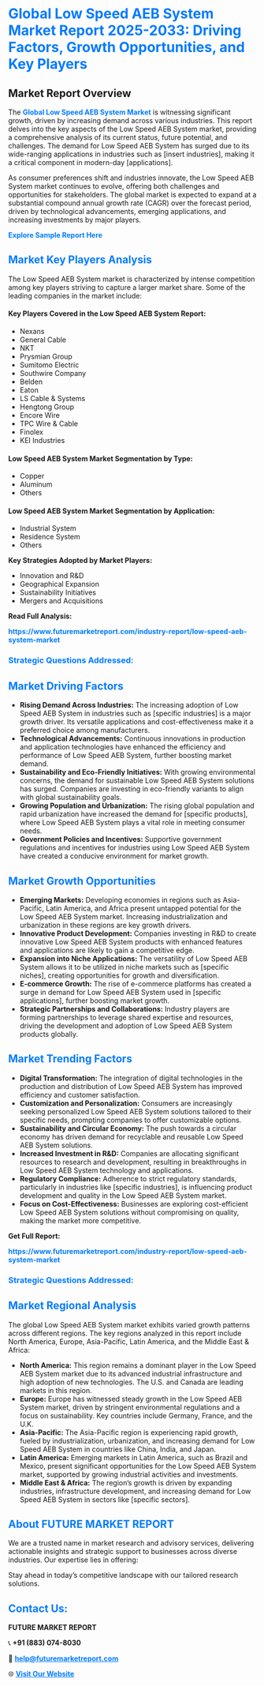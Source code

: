 <h1 style="color: #007BFF;">Global Low Speed AEB System Market Report 2025-2033: Driving Factors, Growth Opportunities, and Key Players</h1>

<section id="overview">
<h2>Market Report Overview</h2>
<p>The <a href="https://www.futuremarketreport.com/industry-report/low-speed-aeb-system-market" style="color: #007BFF; text-decoration: none;"><strong>Global Low Speed AEB System Market</strong></a> is witnessing significant growth, driven by increasing demand across various industries. This report delves into the key aspects of the Low Speed AEB System market, providing a comprehensive analysis of its current status, future potential, and challenges. The demand for Low Speed AEB System has surged due to its wide-ranging applications in industries such as [insert industries], making it a critical component in modern-day [applications].</p>
<p>As consumer preferences shift and industries innovate, the Low Speed AEB System market continues to evolve, offering both challenges and opportunities for stakeholders. The global market is expected to expand at a substantial compound annual growth rate (CAGR) over the forecast period, driven by technological advancements, emerging applications, and increasing investments by major players.</p>
</section>

<section id="overview">
<p><a href="https://www.futuremarketreport.com/request-sample/reportId=36052" style="color: #007BFF; text-decoration: none;"><strong>Explore Sample Report Here</strong></a></p>
</section>

<section id="key-players">
<h2 style="color: #007BFF;">Market Key Players Analysis</h2>
<p>The Low Speed AEB System market is characterized by intense competition among key players striving to capture a larger market share. Some of the leading companies in the market include:</p>
<h4>Key Players Covered in the Low Speed AEB System Report:</h4>
<ul><li>Nexans</li><li>General Cable</li><li>NKT</li><li>Prysmian Group</li><li>Sumitomo Electric</li><li>Southwire Company</li><li>Belden</li><li>Eaton</li><li>LS Cable &amp; Systems</li><li>Hengtong Group</li><li>Encore Wire</li><li>TPC Wire &amp; Cable</li><li>Finolex</li><li>KEI Industries</li></ul>
<h4>Low Speed AEB System Market Segmentation by Type:</h4>
<ul><li>Copper</li><li>Aluminum</li><li>Others</li></ul>

<h4>Low Speed AEB System Market Segmentation by Application:</h4>
<ul><li>Industrial System</li><li>Residence System</li><li>Others</li></ul>
<p><strong>Key Strategies Adopted by Market Players:</strong></p>
<ul>
<li>Innovation and R&D</li>
<li>Geographical Expansion</li>
<li>Sustainability Initiatives</li>
<li>Mergers and Acquisitions</li>
</ul>
</section>

<section>
<p><strong>Read Full Analysis: </strong></p><a href="https://www.futuremarketreport.com/industry-report/low-speed-aeb-system-market" style="color: #007BFF; text-decoration: none;"><strong>https://www.futuremarketreport.com/industry-report/low-speed-aeb-system-market</strong></a>
<h3 style="color: #007BFF;">Strategic Questions Addressed:</h3>
</section>

<section id="driving-factors">
<h2 style="color: #007BFF;">Market Driving Factors</h2>
<ul>
<li><strong>Rising Demand Across Industries:</strong> The increasing adoption of Low Speed AEB System in industries such as [specific industries] is a major growth driver. Its versatile applications and cost-effectiveness make it a preferred choice among manufacturers.</li>
<li><strong>Technological Advancements:</strong> Continuous innovations in production and application technologies have enhanced the efficiency and performance of Low Speed AEB System, further boosting market demand.</li>
<li><strong>Sustainability and Eco-Friendly Initiatives:</strong> With growing environmental concerns, the demand for sustainable Low Speed AEB System solutions has surged. Companies are investing in eco-friendly variants to align with global sustainability goals.</li>
<li><strong>Growing Population and Urbanization:</strong> The rising global population and rapid urbanization have increased the demand for [specific products], where Low Speed AEB System plays a vital role in meeting consumer needs.</li>
<li><strong>Government Policies and Incentives:</strong> Supportive government regulations and incentives for industries using Low Speed AEB System have created a conducive environment for market growth.</li>
</ul>
</section>

<section id="growth-opportunities">
<h2 style="color: #007BFF;">Market Growth Opportunities</h2>
<ul>
<li><strong>Emerging Markets:</strong> Developing economies in regions such as Asia-Pacific, Latin America, and Africa present untapped potential for the Low Speed AEB System market. Increasing industrialization and urbanization in these regions are key growth drivers.</li>
<li><strong>Innovative Product Development:</strong> Companies investing in R&D to create innovative Low Speed AEB System products with enhanced features and applications are likely to gain a competitive edge.</li>
<li><strong>Expansion into Niche Applications:</strong> The versatility of Low Speed AEB System allows it to be utilized in niche markets such as [specific niches], creating opportunities for growth and diversification.</li>
<li><strong>E-commerce Growth:</strong> The rise of e-commerce platforms has created a surge in demand for Low Speed AEB System used in [specific applications], further boosting market growth.</li>
<li><strong>Strategic Partnerships and Collaborations:</strong> Industry players are forming partnerships to leverage shared expertise and resources, driving the development and adoption of Low Speed AEB System products globally.</li>
</ul>
</section>

<section id="trending-factors">
<h2 style="color: #007BFF;">Market Trending Factors</h2>
<ul>
<li><strong>Digital Transformation:</strong> The integration of digital technologies in the production and distribution of Low Speed AEB System has improved efficiency and customer satisfaction.</li>
<li><strong>Customization and Personalization:</strong> Consumers are increasingly seeking personalized Low Speed AEB System solutions tailored to their specific needs, prompting companies to offer customizable options.</li>
<li><strong>Sustainability and Circular Economy:</strong> The push towards a circular economy has driven demand for recyclable and reusable Low Speed AEB System solutions.</li>
<li><strong>Increased Investment in R&D:</strong> Companies are allocating significant resources to research and development, resulting in breakthroughs in Low Speed AEB System technology and applications.</li>
<li><strong>Regulatory Compliance:</strong> Adherence to strict regulatory standards, particularly in industries like [specific industries], is influencing product development and quality in the Low Speed AEB System market.</li>
<li><strong>Focus on Cost-Effectiveness:</strong> Businesses are exploring cost-efficient Low Speed AEB System solutions without compromising on quality, making the market more competitive.</li>
</ul>
</section>

<section>
<p><strong>Get Full Report: </strong></p><a href="https://www.futuremarketreport.com/industry-report/low-speed-aeb-system-market" style="color: #007BFF; text-decoration: none;"><strong>https://www.futuremarketreport.com/industry-report/low-speed-aeb-system-market</strong></a>
<h3 style="color: #007BFF;">Strategic Questions Addressed:</h3>
</section>


<section id="regional-analysis">
<h2 style="color: #007BFF;">Market Regional Analysis</h2>
<p>The global Low Speed AEB System market exhibits varied growth patterns across different regions. The key regions analyzed in this report include North America, Europe, Asia-Pacific, Latin America, and the Middle East & Africa:</p>
<ul>
<li><strong>North America:</strong> This region remains a dominant player in the Low Speed AEB System market due to its advanced industrial infrastructure and high adoption of new technologies. The U.S. and Canada are leading markets in this region.</li>
<li><strong>Europe:</strong> Europe has witnessed steady growth in the Low Speed AEB System market, driven by stringent environmental regulations and a focus on sustainability. Key countries include Germany, France, and the U.K.</li>
<li><strong>Asia-Pacific:</strong> The Asia-Pacific region is experiencing rapid growth, fueled by industrialization, urbanization, and increasing demand for Low Speed AEB System in countries like China, India, and Japan.</li>
<li><strong>Latin America:</strong> Emerging markets in Latin America, such as Brazil and Mexico, present significant opportunities for the Low Speed AEB System market, supported by growing industrial activities and investments.</li>
<li><strong>Middle East & Africa:</strong> The region’s growth is driven by expanding industries, infrastructure development, and increasing demand for Low Speed AEB System in sectors like [specific sectors].</li>
</ul>
</section>

<footer>
<h2 style="color: #007BFF;">About FUTURE MARKET REPORT</h2>
<p>We are a trusted name in market research and advisory services, delivering actionable insights and strategic support to businesses across diverse industries. Our expertise lies in offering:</p>

<p>Stay ahead in today’s competitive landscape with our tailored research solutions.</p>

<h2 style="color: #007BFF;">Contact Us:</h2>
<p><strong>FUTURE MARKET REPORT</strong></p>
<p>📞 <strong>+91 (883) 074-8030</strong></p>
<p>📧 <strong><a href="mailto:help@futuremarketreport.com" style="color: #007BFF;">help@futuremarketreport.com</a></strong></p>
<p>🌐 <strong><a href="https://www.futuremarketreport.com/" style="color: #007BFF;">Visit Our Website</a></strong></p>
</footer>